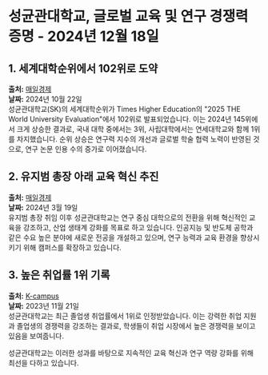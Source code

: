 # 성균관대학교, 글로벌 교육 및 연구 경쟁력 증명 - 2024년 12월 18일

## 1. 세계대학순위에서 102위로 도약  
**출처:** [매일경제](https://www.mk.co.kr/en/special-edition/11147118)  
**날짜:** 2024년 10월 22일  
성균관대학교(SK)의 세계대학순위가 Times Higher Education의 "2025 THE World University Evaluation"에서 102위로 발표되었습니다. 이는 2024년 145위에서 크게 상승한 결과로, 국내 대학 중에서는 3위, 사립대학에서는 연세대학교와 함께 1위를 차지했습니다. 순위 상승은 연구력 지수의 개선과 글로벌 학술 협력 노력이 반영된 것으로, 연구 논문 인용 수의 증가로 이어졌습니다.

## 2. 유지범 총장 아래 교육 혁신 추진  
**출처:** [매일경제](https://www.mk.co.kr/en/special-edition/10968389)  
**날짜:** 2024년 3월 19일  
유지범 총장 취임 이후 성균관대학교는 연구 중심 대학으로의 전환을 위해 혁신적인 교육을 강조하고, 산업 생태계 강화를 목표로 하고 있습니다. 인공지능 및 반도체 공학과 같은 수요 높은 분야에 새로운 전공을 개설하고 있으며, 연구 능력과 교육 환경을 향상시키기 위해 캠퍼스를 확장하고 있습니다.

## 3. 높은 취업률 1위 기록  
**출처:** [K-campus](https://kcampus.kr/news/sungkyunkwan-university-ranks-no.-1-in-employment-rate-2703)  
**날짜:** 2023년 11월 21일  
성균관대학교는 최근 졸업생 취업률에서 1위로 인정받았습니다. 이는 강력한 취업 지원과 졸업생의 경쟁력을 강조하는 결과로, 학생들이 취업 시장에서 높은 경쟁력을 보이고 있음을 보여줍니다.

성균관대학교는 이러한 성과를 바탕으로 지속적인 교육 혁신과 연구 역량 강화를 위해 최선을 다하고 있습니다.